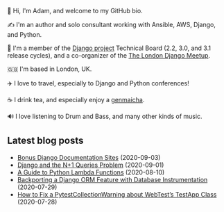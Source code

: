 <p>
  👋 Hi, I'm Adam, and welcome to my GitHub bio.
</p>
<p>
  ✍️ I'm an author and solo consultant working with Ansible, AWS, Django, and Python.
</p>
<p>
  🦄 I'm a member of the <a href="https://www.djangoproject.com/foundation/teams/">Django project</a> Technical Board (2.2, 3.0, and 3.1 release cycles),
  and a co-organizer of the <a href="https://www.djangolondon.com/">The London Django Meetup</a>.
</p>
<p>
  🇬🇧 I'm based in London, UK.
</p>
<p>
  ✈️ I love to travel, especially to Django and Python conferences!
</p>
<p>
  ☕️ I drink tea, and especially enjoy a <a href="https://en.wikipedia.org/wiki/Genmaicha">genmaicha</a>.
</p>
<p>
  🔊 I love listening to Drum and Bass, and many other kinds of music.
</p>

## Latest blog posts

* [Bonus Django Documentation Sites](https://adamj.eu/tech/2020/09/03/bonus-django-documentation-sites/) (2020-09-03)
* [Django and the N+1 Queries Problem](https://adamj.eu/tech/2020/09/01/django-and-the-n-plus-one-queries-problem/) (2020-09-01)
* [A Guide to Python Lambda Functions](https://adamj.eu/tech/2020/08/10/a-guide-to-python-lambda-functions/) (2020-08-10)
* [Backporting a Django ORM Feature with Database Instrumentation](https://adamj.eu/tech/2020/07/29/backporting-a-django-orm-feature-with-database-instrumentation/) (2020-07-29)
* [How to Fix a PytestCollectionWarning about WebTest’s TestApp Class](https://adamj.eu/tech/2020/07/28/how-to-fix-a-pytest-collection-warning-about-web-tests-test-app-class/) (2020-07-28)